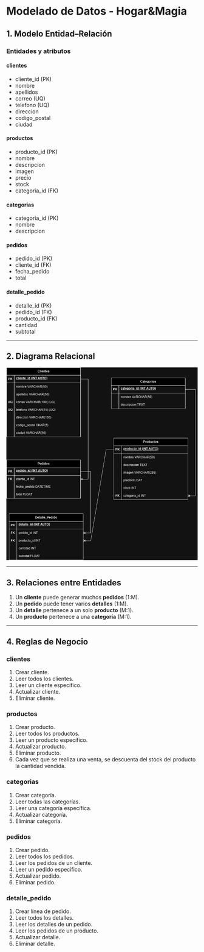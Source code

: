 # Modelado de Datos - Hogar&Magia

## 1. Modelo Entidad–Relación

### Entidades y atributos

#### clientes
- cliente_id (PK)
- nombre
- apellidos
- correo (UQ)
- telefono (UQ)
- direccion
- codigo_postal
- ciudad

#### productos
- producto_id (PK)
- nombre
- descripcion
- imagen
- precio
- stock
- categoria_id (FK)

#### categorias
- categoria_id (PK)
- nombre
- descripcion

#### pedidos
- pedido_id (PK)
- cliente_id (FK)
- fecha_pedido
- total

#### detalle_pedido
- detalle_id (PK)
- pedido_id (FK)
- producto_id (FK)
- cantidad
- subtotal

---

## 2. Diagrama Relacional

![Diagrama Relacional - Hogar&Magia](assets/diagrama-relacional.png)

---

## 3. Relaciones entre Entidades

1. Un **cliente** puede generar muchos **pedidos** (1:M).  
2. Un **pedido** puede tener varios **detalles** (1:M).  
3. Un **detalle** pertenece a un solo **producto** (M:1).  
4. Un **producto** pertenece a una **categoría** (M:1).  

---

## 4. Reglas de Negocio

### clientes
1. Crear cliente.  
2. Leer todos los clientes.  
3. Leer un cliente específico.  
4. Actualizar cliente.  
5. Eliminar cliente.  

### productos
1. Crear producto.  
2. Leer todos los productos.  
3. Leer un producto específico.  
4. Actualizar producto.  
5. Eliminar producto.  
6. Cada vez que se realiza una venta, se descuenta del stock del producto la cantidad vendida.  

### categorias
1. Crear categoría.  
2. Leer todas las categorías.  
3. Leer una categoría específica.  
4. Actualizar categoría.  
5. Eliminar categoría.  

### pedidos
1. Crear pedido.  
2. Leer todos los pedidos.  
3. Leer los pedidos de un cliente.  
4. Leer un pedido específico.  
5. Actualizar pedido.  
6. Eliminar pedido.  

### detalle_pedido
1. Crear línea de pedido.  
2. Leer todos los detalles.  
3. Leer los detalles de un pedido.  
4. Leer los pedidos de un producto. 
5. Actualizar detalle.  
6. Eliminar detalle.  
